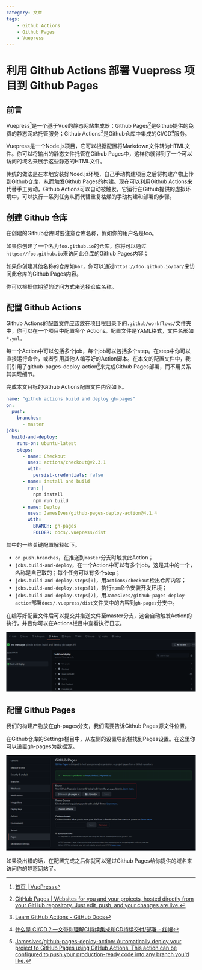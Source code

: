 ```yaml
---
category: 文章
tags:
    - Github Actions
    - Github Pages
    - Vuepress
---
```

# 利用 Github Actions 部署 Vuepress 项目到 Github Pages

## 前言

Vuepress[^1]是一个基于Vue的静态网站生成器；Github Pages[^2]是Github提供的免费的静态网站托管服务；Github Actions[^3]是Github仓库中集成的CI/CD[^4]服务。

Vuepress是一个Node.js项目，它可以根据配置将Markdown文件转为HTML文件。你可以将输出的静态文件托管在Github Pages中，这样你就得到了一个可以访问的域名来展示这些静态的HTML文件。

传统的做法是在本地安装好Noed.js环境，自己手动构建项目之后将构建产物上传到Github仓库，从而触发Github Pages的构建。现在可以利用Github Actions来代替手工劳动，Github Actions可以自动被触发，它运行在Github提供的虚拟环境中，可以执行一系列任务从而代替重复枯燥的手动构建和部署的步骤。

## 创建 Github 仓库

在创建的Github仓库时要注意仓库名称，假如你的用户名是foo。

如果你创建了一个名为`foo.github.io`的仓库，你将可以通过`https://foo.github.io`来访问此仓库的Github Pages内容；

如果你创建其他名称的仓库如`bar`，你可以通过`https://foo.github.io/bar/`来访问此仓库的Github Pages内容。

你可以根据你期望的访问方式来选择仓库名称。

## 配置 Github Actions

Github Actions的配置文件应该放在项目根目录下的`.github/workflows/`文件夹中，你可以在一个项目中配置多个 Actions。配置文件是YAML格式，文件名形如`*.yml`。

每一个Action中可以包括多个job，每个job可以包括多个step。在step中你可以直接运行命令，或者引用其他人编写好的Action脚本。在本文的配置文件中，我们引用了github-pages-deploy-action[^5]来完成Github Pages部署，而不用关系其实现细节。

完成本文目标的Github Actions配置文件内容如下。

```yaml
name: "github actions build and deploy gh-pages"
on:
  push:
    branches:
      - master
jobs:
  build-and-deploy:
    runs-on: ubuntu-latest
    steps:
      - name: Checkout
        uses: actions/checkout@v2.3.1
        with:
          persist-credentials: false
      - name: install and build
        run: |
          npm install
          npm run build
      - name: Deploy
        uses: JamesIves/github-pages-deploy-action@4.1.4
        with:
          BRANCH: gh-pages
          FOLDER: docs/.vuepress/dist
```

其中的一些关键配置解释如下。

- `on.push.branches`，在推送到`master`分支时触发此Action；
- `jobs.build-and-deploy`，在一个Action中可以有多个job，这是其中的一个，名称是自己取的；每个任务可以有多个step；
- `jobs.build-and-deploy.steps[0]`，用`actions/checkout`检出仓库内容；
- `jobs.build-and-deploy.steps[1]`，执行`npm`命令安装开发环境；
- `jobs.build-and-deploy.steps[2]`，用`JamesIves/github-pages-deploy-action`部署`docs/.vuepress/dist`文件夹中的内容到`gh-pages`分支中。

在编写好配置文件后可以提交并推送文件至master分支，这会自动触发Action的执行，并且你可以在Actions栏目中查看执行日志。

![image-20210824225724791](./deploy-vuepress-project-to-github-pages-with-github-actions.assets/image-20210824225724791.png)

## 配置 Github Pages

我们的构建产物放在gh-pages分支，我们需要告诉Github Pages源文件位置。

在Github仓库的Settings栏目中，从左侧的设置导航栏找到Pages设置。在这里你可以设置gh-pages为数据源。

![image-20210824230246146](./deploy-vuepress-project-to-github-pages-with-github-actions.assets/image-20210824230246146.png)

如果没出错的话，在配置完成之后你就可以通过Github Pages给你提供的域名来访问你的静态网站了。

[^1]: [首页 | VuePress](https://v2.vuepress.vuejs.org/zh/)
[^2]: [GitHub Pages | Websites for you and your projects, hosted directly from your GitHub repository. Just edit, push, and your changes are live.](https://pages.github.com/)
[^3]: [Learn GitHub Actions - GitHub Docs](https://docs.github.com/en/actions/learn-github-actions)
[^4]: [什么是 CI/CD？一文带你理解CI持续集成和CD持续交付/部署 - 红帽](https://www.redhat.com/zh/topics/devops/what-is-ci-cd)
[^5]: [JamesIves/github-pages-deploy-action: Automatically deploy your project to GitHub Pages using GitHub Actions. This action can be configured to push your production-ready code into any branch you'd like.](https://github.com/JamesIves/github-pages-deploy-action)

